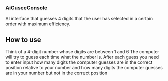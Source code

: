 ### AiGuseeConsole
 AI interface that guesses 4 digits that the user has selected in a certain order with maximum efficiency.
 
 ## How to use 
 Think of a 4-digit number whose digits are between 1 and 6
 The computer will try to guess each time what the number is. After each guess you need to enter input how many digits the computer guesses are in the correct position relative to   your number and how many digits the computer guesses are in your number but not in the correct position

